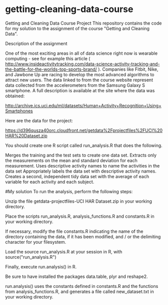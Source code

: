 # getting-cleaning-data-course
Getting and Cleaning Data Course Project
This repository contains the code for my solution to the assignment of the course "Getting and Cleaning Data".

Description of the assignment

One of the most exciting areas in all of data science right now is wearable computing - see for example this article ( http://www.insideactivitytracking.com/data-science-activity-tracking-and-the-battle-for-the-worlds-top-sports-brand/ ). Companies like Fitbit, Nike, and Jawbone Up are racing to develop the most advanced algorithms to attract new users. The data linked to from the course website represent data collected from the accelerometers from the Samsung Galaxy S smartphone. A full description is available at the site where the data was obtained:

http://archive.ics.uci.edu/ml/datasets/Human+Activity+Recognition+Using+Smartphones

Here are the data for the project:

https://d396qusza40orc.cloudfront.net/getdata%2Fprojectfiles%2FUCI%20HAR%20Dataset.zip

You should create one R script called run_analysis.R that does the following.

Merges the training and the test sets to create one data set.
Extracts only the measurements on the mean and standard deviation for each measurement.
Uses descriptive activity names to name the activities in the data set
Appropriately labels the data set with descriptive activity names.
Creates a second, independent tidy data set with the average of each variable for each activity and each subject.

#My solution
To run the analysis, perform the following steps:

Unzip the file getdata-projectfiles-UCI HAR Dataset.zip in your working directory.

Place the scripts run_analysis.R, analysis_functions.R and constants.R in your working directory.

If necessary, modify the file constants.R indicating the name of the directory containing the data, if it has been modified, and / or the delimiting character for your filesystem.

Load the source run_analysis.R at your session in R, with source("run_analysis.R")

Finally, execute run.analysis() in R.

Be sure to have installed the packages data.table, plyr and reshape2.

run.analysis() uses the constants defined in constants.R and the functions from analysis_functions.R, and generates a file called new_dataset.txt in your working directory.
